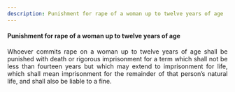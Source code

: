 ```yaml
---
description: Punishment for rape of a woman up to twelve years of age
---
```


#### Punishment for rape of a woman up to twelve years of age
<div style="text-align: justify">

Whoever commits rape on a woman up to twelve years of age shall be punished with death or rigorous imprisonment for a term which shall not be less than fourteen years but which may extend to imprisonment for life, which shall mean imprisonment for the remainder of that person’s natural life, and shall also be liable to a fine.

</div>
